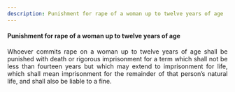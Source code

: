 ```yaml
---
description: Punishment for rape of a woman up to twelve years of age
---
```


#### Punishment for rape of a woman up to twelve years of age
<div style="text-align: justify">

Whoever commits rape on a woman up to twelve years of age shall be punished with death or rigorous imprisonment for a term which shall not be less than fourteen years but which may extend to imprisonment for life, which shall mean imprisonment for the remainder of that person’s natural life, and shall also be liable to a fine.

</div>
